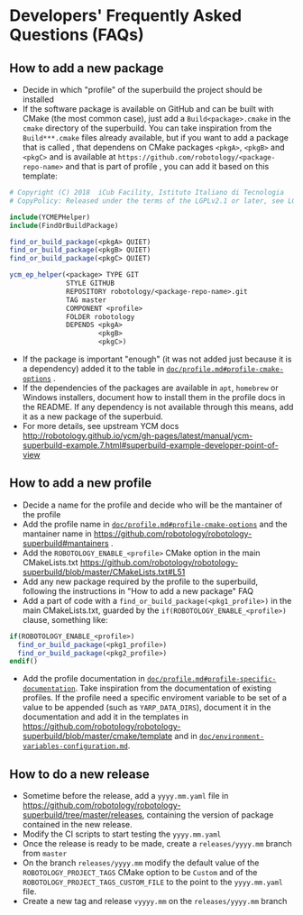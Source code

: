 Developers' Frequently Asked Questions (FAQs)
===========================================

##  How to add a new package 
* Decide in which "profile" of the superbuild the project should be installed 
* If the software package is available on GitHub and can be built with CMake (the most common case), just add a `Build<package>.cmake` in  the `cmake` directory of the superbuild. You can take inspiration from the `Build***.cmake` files already available, but if you want to add a package that is called <package>, that dependens on CMake packages `<pkgA>`, `<pkgB>` and `<pkgC>` and is available at `https://github.com/robotology/<package-repo-name>` and that is part of profile <profile>, you can add it based on this template:
~~~cmake
# Copyright (C) 2018  iCub Facility, Istituto Italiano di Tecnologia
# CopyPolicy: Released under the terms of the LGPLv2.1 or later, see LGPL.TXT

include(YCMEPHelper)
include(FindOrBuildPackage)

find_or_build_package(<pkgA> QUIET)
find_or_build_package(<pkgB> QUIET)
find_or_build_package(<pkgC> QUIET)

ycm_ep_helper(<package> TYPE GIT
              STYLE GITHUB
              REPOSITORY robotology/<package-repo-name>.git
              TAG master
              COMPONENT <profile>
              FOLDER robotology
              DEPENDS <pkgA>
                      <pkgB>
                      <pkgC>)
~~~
* If the package is important "enough" (it was not added just because it is a dependency) added it to the table in [`doc/profile.md#profile-cmake-options`](profiles.md#profile-cmake-options) .
* If the dependencies of the packages are available in `apt`, `homebrew` or Windows installers, document how to install them in the profile docs in the README. If any dependency is not available through this means, add it as a new package of the superbuid.
* For more details, see  upstream YCM docs http://robotology.github.io/ycm/gh-pages/latest/manual/ycm-superbuild-example.7.html#superbuild-example-developer-point-of-view

## How to add a new profile 
* Decide a name for the profile and decide who will be the mantainer of the profile 
* Add the profile name in [`doc/profile.md#profile-cmake-options`](profiles.md#profile-cmake-options) and the mantainer name in https://github.com/robotology/robotology-superbuild#mantainers . 
* Add the `ROBOTOLOGY_ENABLE_<profile>` CMake option in the main CMakeLists.txt https://github.com/robotology/robotology-superbuild/blob/master/CMakeLists.txt#L51 
* Add any new package required by the profile to the superbuild, following the instructions in "How to add a new package" FAQ
* Add a part of code with a `find_or_build_package(<pkg1_profile>)`  in the main CMakeLists.txt, guarded by the `if(ROBOTOLOGY_ENABLE_<profile>)` clause, something like: 
~~~cmake
if(ROBOTOLOGY_ENABLE_<profile>)
  find_or_build_package(<pkg1_profile>)
  find_or_build_package(<pkg2_profile>)
endif()
~~~
* Add the profile documentation in [`doc/profile.md#profile-specific-documentation`](profiles.md#profile-specific-documentation). Take inspiration from the documentation of existing profiles. If the profile need a specific enviroment variable to be set of a value to be appended (such as `YARP_DATA_DIRS`), document it in the documentation and add it in the templates in https://github.com/robotology/robotology-superbuild/blob/master/cmake/template and in [`doc/environment-variables-configuration.md`](environment-variables-configuration.md). 

## How to do a new release
* Sometime before the release, add a `yyyy.mm.yaml` file in https://github.com/robotology/robotology-superbuild/tree/master/releases, containing the version of package contained in the new release.
* Modify the CI scripts to start testing the `yyyy.mm.yaml` 
* Once the release is ready to be made, create a `releases/yyyy.mm` branch from `master`
* On the branch `releases/yyyy.mm` modify the default value of the `ROBOTOLOGY_PROJECT_TAGS` CMake option to be `Custom` and of the `ROBOTOLOGY_PROJECT_TAGS_CUSTOM_FILE` to the point to the `yyyy.mm.yaml` file.
* Create a new tag and release `vyyyy.mm` on the  `releases/yyyy.mm` branch
